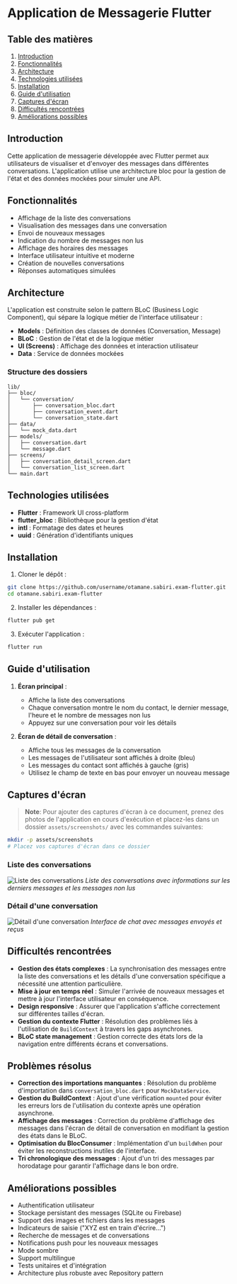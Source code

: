 # Application de Messagerie Flutter

## Table des matières
1. [Introduction](#introduction)
2. [Fonctionnalités](#fonctionnalités)
3. [Architecture](#architecture)
4. [Technologies utilisées](#technologies-utilisées)
5. [Installation](#installation)
6. [Guide d'utilisation](#guide-dutilisation)
7. [Captures d'écran](#captures-décran)
8. [Difficultés rencontrées](#difficultés-rencontrées)
9. [Améliorations possibles](#améliorations-possibles)

## Introduction

Cette application de messagerie développée avec Flutter permet aux utilisateurs de visualiser et d'envoyer des messages dans différentes conversations. L'application utilise une architecture bloc pour la gestion de l'état et des données mockées pour simuler une API.

## Fonctionnalités

- Affichage de la liste des conversations
- Visualisation des messages dans une conversation
- Envoi de nouveaux messages
- Indication du nombre de messages non lus
- Affichage des horaires des messages
- Interface utilisateur intuitive et moderne
- Création de nouvelles conversations
- Réponses automatiques simulées

## Architecture

L'application est construite selon le pattern BLoC (Business Logic Component), qui sépare la logique métier de l'interface utilisateur :

- **Models** : Définition des classes de données (Conversation, Message)
- **BLoC** : Gestion de l'état et de la logique métier
- **UI (Screens)** : Affichage des données et interaction utilisateur
- **Data** : Service de données mockées

### Structure des dossiers

```
lib/
├── bloc/
│   └── conversation/
│       ├── conversation_bloc.dart
│       ├── conversation_event.dart
│       └── conversation_state.dart
├── data/
│   └── mock_data.dart
├── models/
│   ├── conversation.dart
│   └── message.dart
├── screens/
│   ├── conversation_detail_screen.dart
│   └── conversation_list_screen.dart
└── main.dart
```

## Technologies utilisées

- **Flutter** : Framework UI cross-platform
- **flutter_bloc** : Bibliothèque pour la gestion d'état
- **intl** : Formatage des dates et heures
- **uuid** : Génération d'identifiants uniques

## Installation

1. Cloner le dépôt :
```bash
git clone https://github.com/username/otamane.sabiri.exam-flutter.git
cd otamane.sabiri.exam-flutter
```

2. Installer les dépendances :
```bash
flutter pub get
```

3. Exécuter l'application :
```bash
flutter run
```

## Guide d'utilisation

1. **Écran principal** :
   - Affiche la liste des conversations
   - Chaque conversation montre le nom du contact, le dernier message, l'heure et le nombre de messages non lus
   - Appuyez sur une conversation pour voir les détails

2. **Écran de détail de conversation** :
   - Affiche tous les messages de la conversation
   - Les messages de l'utilisateur sont affichés à droite (bleu)
   - Les messages du contact sont affichés à gauche (gris)
   - Utilisez le champ de texte en bas pour envoyer un nouveau message

## Captures d'écran

> **Note**: Pour ajouter des captures d'écran à ce document, prenez des photos de l'application en cours d'exécution et placez-les dans un dossier `assets/screenshots/` avec les commandes suivantes:

```bash
mkdir -p assets/screenshots
# Placez vos captures d'écran dans ce dossier
```

### Liste des conversations
![Liste des conversations](assets/screenshots/conversation_list.png)
*Liste des conversations avec informations sur les derniers messages et les messages non lus*

### Détail d'une conversation
![Détail d'une conversation](assets/screenshots/conversation_detail.png)
*Interface de chat avec messages envoyés et reçus*

## Difficultés rencontrées

- **Gestion des états complexes** : La synchronisation des messages entre la liste des conversations et les détails d'une conversation spécifique a nécessité une attention particulière.
- **Mise à jour en temps réel** : Simuler l'arrivée de nouveaux messages et mettre à jour l'interface utilisateur en conséquence.
- **Design responsive** : Assurer que l'application s'affiche correctement sur différentes tailles d'écran.
- **Gestion du contexte Flutter** : Résolution des problèmes liés à l'utilisation de `BuildContext` à travers les gaps asynchrones.
- **BLoC state management** : Gestion correcte des états lors de la navigation entre différents écrans et conversations.

## Problèmes résolus

- **Correction des importations manquantes** : Résolution du problème d'importation dans `conversation_bloc.dart` pour `MockDataService`.
- **Gestion du BuildContext** : Ajout d'une vérification `mounted` pour éviter les erreurs lors de l'utilisation du contexte après une opération asynchrone.
- **Affichage des messages** : Correction du problème d'affichage des messages dans l'écran de détail de conversation en modifiant la gestion des états dans le BLoC.
- **Optimisation du BlocConsumer** : Implémentation d'un `buildWhen` pour éviter les reconstructions inutiles de l'interface.
- **Tri chronologique des messages** : Ajout d'un tri des messages par horodatage pour garantir l'affichage dans le bon ordre.

## Améliorations possibles

- Authentification utilisateur
- Stockage persistant des messages (SQLite ou Firebase)
- Support des images et fichiers dans les messages
- Indicateurs de saisie ("XYZ est en train d'écrire...")
- Recherche de messages et de conversations
- Notifications push pour les nouveaux messages
- Mode sombre
- Support multilingue
- Tests unitaires et d'intégration
- Architecture plus robuste avec Repository pattern
